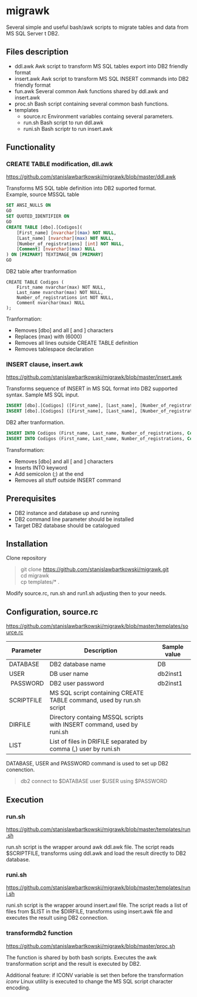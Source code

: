 # migrawk

Several simple and useful bash/awk scripts to migrate tables and data from MS SQL Server t DB2.

## Files description

* ddl.awk Awk script to transform MS SQL tables export into DB2 friendly format
* insert.awk Awk script to transform MS SQL INSERT commands into DB2 friendly format
* fun.awk Several common Awk functions shared by ddl.awk and insert.awk
* proc.sh Bash script containing several common bash functions.
* templates
  * source.rc Environment variables containg several parameters.
  * run.sh Bash script to run ddl.awk 
  * runi.sh Bash scriptr to run insert.awk

## Functionality

### CREATE TABLE modification, dll.awk

https://github.com/stanislawbartkowski/migrawk/blob/master/ddl.awk

Transforms MS SQL table definition into DB2 suported format.<br>
Example, source MSSQL table<br>
```sql
SET ANSI_NULLS ON
GO
SET QUOTED_IDENTIFIER ON
GO
CREATE TABLE [dbo].[Codigos](
	[First_name] [nvarchar](max) NOT NULL,
	[Last_name] [nvarchar](max) NOT NULL,
	[Number_of_registrations] [int] NOT NULL,
	[Comment] [nvarchar](max) NULL
) ON [PRIMARY] TEXTIMAGE_ON [PRIMARY]
GO
```
DB2 table after tranformation<br>
```
CREATE TABLE Codigos (
	First_name nvarchar(max) NOT NULL,
	Last_name nvarchar(max) NOT NULL,
	Number_of_registrations int NOT NULL,
	Comment nvarchar(max) NULL
);
```
Tranformation:
* Removes \[dbo\] and all \[ and \] characters
* Replaces (max) with (6000)
* Removes all lines outside CREATE TABLE definition
* Removes tablespace declaration 

### INSERT clause, insert.awk

https://github.com/stanislawbartkowski/migrawk/blob/master/insert.awk

Transforms sequence of INSERT in MS SQL format into DB2 supported syntax.
Sample MS SQL input.
```SQL
INSERT [dbo].[Codigos] ([First_name], [Last_name], [Number_of_registrations], [Comment]) VALUES (N'Velocidad', N'Velocidad', 1, N'dam/h')
INSERT [dbo].[Codigos] ([First_name], [Last_name], [Number_of_registrations], [Comment]) VALUES (N'Freno emergencia por HM', N'Freno Emerg. HM', 1,N'')
```
DB2 after tranformation.
```SQL
INSERT INTO Codigos (First_name, Last_name, Number_of_registrations, Comment) VALUES (N'Velocidad', N'Velocidad', 1, N'dam/h');
INSERT INTO Codigos (First_name, Last_name, Number_of_registrations, Comment) VALUES (N'Freno emergencia por HM', N'Freno Emerg. HM', 1,N'');
```

Transformation:
* Removes \[dbo\] and all \[ and \] characters
* Inserts INTO keyword
* Add semicolon (;) at the end
* Removes all stuff outside INSERT command

## Prerequisites

* DB2 instance and database up and running
* DB2 command line parameter should be installed
* Target DB2 database should be catalogued

## Installation

Clone repository

> git clone https://github.com/stanislawbartkowski/migrawk.git<br>
> cd migrawk<br>
> cp templates/* .<br>

Modify source.rc, run.sh and run1.sh adjusting then to your needs.

## Configuration, source.rc

https://github.com/stanislawbartkowski/migrawk/blob/master/templates/source.rc

| Parameter  | Description | Sample value
| ------------- | ------------- | -------- |
| DATABASE  | DB2 database name  | DB
| USER  | DB user name  | db2inst1
| PASSWORD | DB2 user password | db2inst1
| SCRIPTFILE | MS SQL script containing CREATE TABLE command, used by run.sh script | 
| DIRFILE | Directory containg MSSQL scripts with INSERT command, used by runi.sh |
| LIST | List of files in DRIFILE separated by comma (,) user by runi.sh

DATABASE, USER and PASSWORD command is used to set up DB2 conenction.<br>
> db2 connect to $DATABASE user $USER using $PASSWORD<br>

## Execution

### run.sh
https://github.com/stanislawbartkowski/migrawk/blob/master/templates/run.sh

run.sh script is the wrapper around awk ddl.awk file. The script reads $SCRIPTFILE, transforms using ddl.awk and load the result directly to DB2 database.

### runi.sh
https://github.com/stanislawbartkowski/migrawk/blob/master/templates/runi.sh

runi.sh script is the wrapper around insert.awl file. The script reads a list of files from $LIST in the $DIRFILE, transforms using insert.awk file and executes the result using DB2 connection.

### transformdb2 function

https://github.com/stanislawbartkowski/migrawk/blob/master/proc.sh

The function is shared by both bash scripts. Executes the awk transformation script and the result is executed by DB2.<br>

Additional feature: if ICONV variable is set then before the transformation *iconv* Linux utility is executed to change the MS SQL script character encoding.
